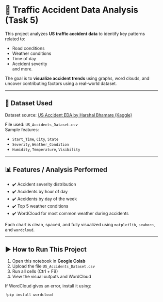 # 🚗 Traffic Accident Data Analysis (Task 5)

This project analyzes **US traffic accident data** to identify key patterns related to:
- Road conditions
- Weather conditions
- Time of day
- Accident severity  
and more.

The goal is to **visualize accident trends** using graphs, word clouds, and uncover contributing factors using a real-world dataset.

---

## 📁 Dataset Used

Dataset source: [US Accident EDA by Harshal Bhamare (Kaggle)](https://www.kaggle.com/code/harshalbhamare/us-accident-eda)

File used: `US_Accidents_Dataset.csv`  
Sample features:
- `Start_Time`, `City`, `State`
- `Severity`, `Weather_Condition`
- `Humidity`, `Temperature`, `Visibility`

---

## 📊 Features / Analysis Performed

- ✔️ Accident severity distribution  
- ✔️ Accidents by hour of day  
- ✔️ Accidents by day of the week  
- ✔️ Top 5 weather conditions  
- ✔️ WordCloud for most common weather during accidents

Each chart is clean, spaced, and fully visualized using `matplotlib`, `seaborn`, and `wordcloud`.

---

## ▶️ How to Run This Project

1. Open this notebook in **Google Colab**
2. Upload the file `US_Accidents_Dataset.csv`
3. Run all cells (Ctrl + F9)
4. View the visual outputs and WordCloud

If WordCloud gives an error, install it using:
```bash
!pip install wordcloud
